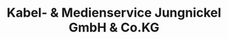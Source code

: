 ---
title: "Kabel- & Medienservice Jungnickel GmbH & Co.KG"
url: /schneeberg/kabel-und-medienservice-jungnickel-gmbh-und-co-kg/
shop: Elektronik
---